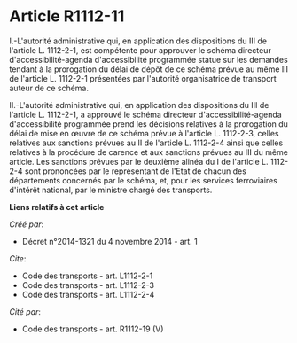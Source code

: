 # Article R1112-11

I.-L'autorité administrative qui, en application des dispositions du III de l'article L. 1112-2-1, est compétente pour
approuver le schéma directeur d'accessibilité-agenda d'accessibilité programmée statue sur les demandes tendant à la
prorogation du délai de dépôt de ce schéma prévue au même III de l'article L. 1112-2-1 présentées par l'autorité
organisatrice de transport auteur de ce schéma. 

II.-L'autorité administrative qui, en application des dispositions du III de l'article L. 1112-2-1, a approuvé le schéma
directeur d'accessibilité-agenda d'accessibilité programmée prend les décisions relatives à la prorogation du délai de mise
en œuvre de ce schéma prévue à l'article L. 1112-2-3, celles relatives aux sanctions prévues au II de l'article L. 1112-2-4
ainsi que celles relatives à la procédure de carence et aux sanctions prévues au III du même article. Les sanctions prévues
par le deuxième alinéa du I de l'article L. 1112-2-4 sont prononcées par le représentant de l'Etat de chacun des départements
concernés par le schéma, et, pour les services ferroviaires d'intérêt national, par le ministre chargé des transports.

**Liens relatifs à cet article**

_Créé par_:

  - Décret n°2014-1321 du 4 novembre 2014 - art. 1

_Cite_:

  - Code des transports - art. L1112-2-1
  - Code des transports - art. L1112-2-3
  - Code des transports - art. L1112-2-4

_Cité par_:

  - Code des transports - art. R1112-19 (V)
